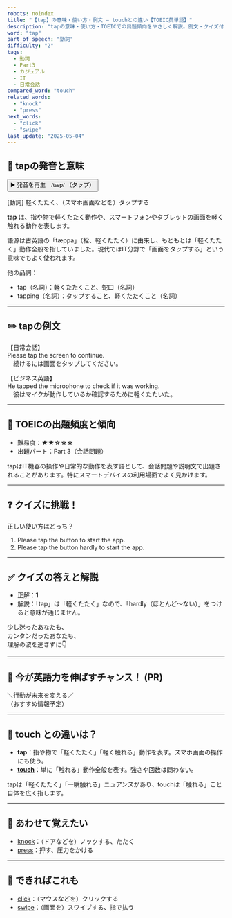 ```yaml
---
robots: noindex
title: "【tap】の意味・使い方・例文 ― touchとの違い【TOEIC英単語】"
description: "tapの意味・使い方・TOEICでの出題傾向をやさしく解説。例文・クイズ付きでtouchとの違いもわかりやすく学べます。"
word: "tap"
part_of_speech: "動詞"
difficulty: "2"
tags:
  - 動詞
  - Part3
  - カジュアル
  - IT
  - 日常会話
compared_word: "touch"
related_words:
  - "knock"
  - "press"
next_words:
  - "click"
  - "swipe"
last_update: "2025-05-04"
---
```


## 🔰 tapの発音と意味

<button class="play-audio" onclick="playTTS('tap')">
  <span class="play-audio-main">
    ▶️ 発音を再生　/tæp/
  </span>
  <span class="play-audio-sub">
    （タップ）
  </span>
</button>

[動詞] 軽くたたく、（スマホ画面などを）タップする

**tap** は、指や物で軽くたたく動作や、スマートフォンやタブレットの画面を軽く触れる動作を表します。

語源は古英語の「tæppa」（栓、軽くたたく）に由来し、もともとは「軽くたたく」動作全般を指していました。現代ではIT分野で「画面をタップする」という意味でもよく使われます。

他の品詞：  
- tap（名詞）：軽くたたくこと、蛇口（名詞）
- tapping（名詞）：タップすること、軽くたたくこと（名詞）

---

## ✏️ tapの例文

【日常会話】  
Please tap the screen to continue.  
　続けるには画面をタップしてください。

【ビジネス英語】  
He tapped the microphone to check if it was working.  
　彼はマイクが動作しているか確認するために軽くたたいた。

---

## 🎯 TOEICの出題頻度と傾向

- 難易度：★★☆☆☆
- 出題パート：Part 3（会話問題）

tapはIT機器の操作や日常的な動作を表す語として、会話問題や説明文で出題されることがあります。特にスマートデバイスの利用場面でよく見かけます。

---

## ❓ クイズに挑戦！

正しい使い方はどっち？

1. Please tap the button to start the app.  
2. Please tap the button hardly to start the app.

---

## ✅ クイズの答えと解説

- 正解：**1**
- 解説：「tap」は「軽くたたく」なので、「hardly（ほとんど～ない）」をつけると意味が通じません。

少し迷ったあなたも、  
カンタンだったあなたも、  
理解の波を逃さずに👇️

---

## 🚀 今が英語力を伸ばすチャンス！ (PR)

<div class="info-center">
＼行動が未来を変える／<br>  
（おすすめ情報予定）
</div>

---

## 🤔  touch との違いは？

- **tap**：指や物で「軽くたたく」「軽く触れる」動作を表す。スマホ画面の操作にも使う。
- **[touch](/word/touch)**：単に「触れる」動作全般を表す。強さや回数は問わない。

tapは「軽くたたく」「一瞬触れる」ニュアンスがあり、touchは「触れる」こと自体を広く指します。

---

## 🧩 あわせて覚えたい

- [knock](/word/knock)：（ドアなどを）ノックする、たたく
- [press](/word/press)：押す、圧力をかける

---

## 📖 できればこれも

- [click](/word/click)：（マウスなどを）クリックする
- [swipe](/word/swipe)：（画面を）スワイプする、指で払う

<!-- cvid: aid14_bid14 -->

